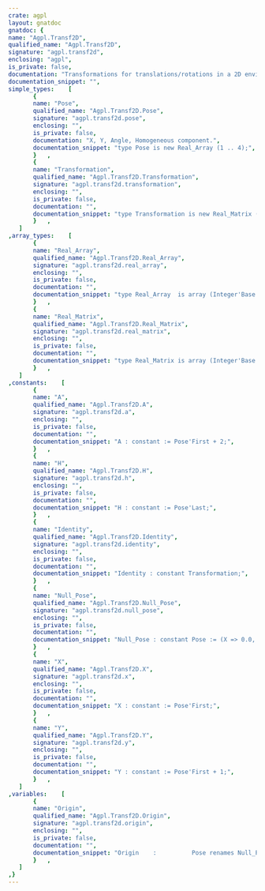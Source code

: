 ```yaml
---
crate: agpl
layout: gnatdoc
gnatdoc: {
name: "Agpl.Transf2D",
qualified_name: "Agpl.Transf2D",
signature: "agpl.transf2d",
enclosing: "agpl",
is_private: false,
documentation: "Transformations for translations/rotations in a 2D environment.\nDoing Matrix * Vector' cause the described effects.\nDoing Vector * Matrix  cause ???\n\n@formal Real",
documentation_snippet: "",
simple_types:    [
       {
       name: "Pose",
       qualified_name: "Agpl.Transf2D.Pose",
       signature: "agpl.transf2d.pose",
       enclosing: "",
       is_private: false,
       documentation: "X, Y, Angle, Homogeneous component.",
       documentation_snippet: "type Pose is new Real_Array (1 .. 4);",
       }   ,
       {
       name: "Transformation",
       qualified_name: "Agpl.Transf2D.Transformation",
       signature: "agpl.transf2d.transformation",
       enclosing: "",
       is_private: false,
       documentation: "",
       documentation_snippet: "type Transformation is new Real_Matrix (1 .. 4, 1 .. 4);",
       }   ,
   ]
,array_types:    [
       {
       name: "Real_Array",
       qualified_name: "Agpl.Transf2D.Real_Array",
       signature: "agpl.transf2d.real_array",
       enclosing: "",
       is_private: false,
       documentation: "",
       documentation_snippet: "type Real_Array  is array (Integer'Base range <>) of Real;",
       }   ,
       {
       name: "Real_Matrix",
       qualified_name: "Agpl.Transf2D.Real_Matrix",
       signature: "agpl.transf2d.real_matrix",
       enclosing: "",
       is_private: false,
       documentation: "",
       documentation_snippet: "type Real_Matrix is array (Integer'Base range <>,\n                           Integer'Base range <>) of Real;",
       }   ,
   ]
,constants:    [
       {
       name: "A",
       qualified_name: "Agpl.Transf2D.A",
       signature: "agpl.transf2d.a",
       enclosing: "",
       is_private: false,
       documentation: "",
       documentation_snippet: "A : constant := Pose'First + 2;",
       }   ,
       {
       name: "H",
       qualified_name: "Agpl.Transf2D.H",
       signature: "agpl.transf2d.h",
       enclosing: "",
       is_private: false,
       documentation: "",
       documentation_snippet: "H : constant := Pose'Last;",
       }   ,
       {
       name: "Identity",
       qualified_name: "Agpl.Transf2D.Identity",
       signature: "agpl.transf2d.identity",
       enclosing: "",
       is_private: false,
       documentation: "",
       documentation_snippet: "Identity : constant Transformation;",
       }   ,
       {
       name: "Null_Pose",
       qualified_name: "Agpl.Transf2D.Null_Pose",
       signature: "agpl.transf2d.null_pose",
       enclosing: "",
       is_private: false,
       documentation: "",
       documentation_snippet: "Null_Pose : constant Pose := (X => 0.0, Y => 0.0, A => 0.0, H => 1.0);",
       }   ,
       {
       name: "X",
       qualified_name: "Agpl.Transf2D.X",
       signature: "agpl.transf2d.x",
       enclosing: "",
       is_private: false,
       documentation: "",
       documentation_snippet: "X : constant := Pose'First;",
       }   ,
       {
       name: "Y",
       qualified_name: "Agpl.Transf2D.Y",
       signature: "agpl.transf2d.y",
       enclosing: "",
       is_private: false,
       documentation: "",
       documentation_snippet: "Y : constant := Pose'First + 1;",
       }   ,
   ]
,variables:    [
       {
       name: "Origin",
       qualified_name: "Agpl.Transf2D.Origin",
       signature: "agpl.transf2d.origin",
       enclosing: "",
       is_private: false,
       documentation: "",
       documentation_snippet: "Origin    :          Pose renames Null_Pose;",
       }   ,
   ]
,}
---
```

